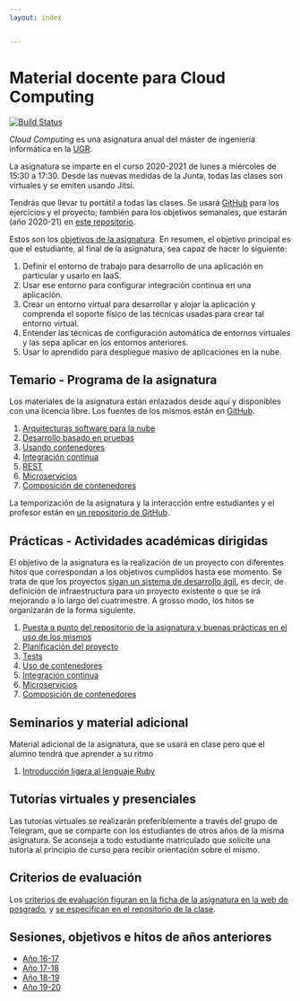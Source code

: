 ```yaml
---
layout: index


---
```

# Material docente para Cloud Computing

[![Build Status](https://travis-ci.com/JJ/CC.svg?branch=master)](https://travis-ci.com/JJ/CC)

*Cloud Computing* es una asignatura anual del máster de ingeniería
informática en la [UGR][ugr-website].

La asignatura se imparte en el curso 2020-2021 de lunes a
miércoles de 15:30 a 17:30. Desde las nuevas medidas de la Junta,
todas las clases son virtuales y se emiten usando Jitsi.

Tendrás que llevar tu portátil a todas
las clases. Se usará [GitHub][github-website] para los ejercicios y el
proyecto; también para los objetivos semanales, que estarán (año
2020-21) en [este repositorio][cc-course-repo].

Estos son
los [objetivos de la asignatura](documentos/objetivos). En resumen,
el objetivo principal es que el estudiante, al final de la asignatura,
sea capaz de hacer lo siguiente:

1. Definir el entorno de trabajo para desarrollo de una aplicación en
   particular y usarlo en IaaS.
2. Usar ese entorno para configurar integración continua en una aplicación.
3. Crear un entorno virtual para desarrollar y alojar la aplicación y
   comprenda el soporte físico de las técnicas usadas para crear tal
   entorno virtual.
4. Entender las técnicas de configuración automática de entornos
   virtuales y las sepa aplicar en los entornos anteriores.
5. Usar lo aprendido para despliegue masivo de aplicaciones en la nube.

[ugr-website]: https://www.ugr.es
[github-website]: https://github.com
[cc-course-repo]: https://github.com/JJ/CC-20-21/

## Temario - Programa de la asignatura

Los materiales de la asignatura están enlazados desde aquí y
disponibles con una licencia libre. Los fuentes de los mismos están en
[GitHub][cc-general-repo].

1. [Arquitecturas software para la nube][t1]
2. [Desarrollo basado en pruebas][t2]
3. [Usando contenedores][t7]
4. [Integración continua][ci]
5. [REST][rest]
6. [Microservicios][t3]
7. [Composición de contenedores][tdc]

La temporización de la asignatura y la interacción entre estudiantes y
el profesor están en [un repositorio de GitHub][cc-course-repo].

[cc-general-repo]: https://github.com/JJ/CC
[t1]: documentos/temas/Arquitecturas_para_la_nube.md
[t2]: documentos/temas/Desarrollo_basado_en_pruebas.md
[t3]: documentos/temas/Microservicios.md
[ci]: documentos/temas/Integracion_continua.md
[rest]: documentos/temas/REST.md
[t4]: documentos/temas/Provision.md
[t5]: documentos/temas/Automatizando_cloud.md
[t6]: documentos/temas/Orquestacion.md
[t7]: documentos/temas/Contenedores.md
[tdc]: documentos/temas/Composicion_de_contenedores.md

## Prácticas - Actividades académicas dirigidas

El objetivo de la asignatura es la realización de un proyecto con
diferentes hitos que correspondan a los objetivos cumplidos hasta ese
momento. Se trata de que los proyectos [sigan un sistema de desarrollo
ágil][proyecto], es
decir, de definición de infraestructura para un proyecto existente o
que se irá mejorando a lo largo del cuatrimestre. A grosso modo, los
hitos se organizarán de la forma siguiente.

1. [Puesta a punto del repositorio de la asignatura y buenas
    prácticas en el uso de los mismos][p1]
2. [Planificación del proyecto][p2]
3. [Tests][p3]
4. [Uso de contenedores][p4]
5. [Integración continua][p5]
6. [Microservicios][p6]
7. [Composición de contenedores][pdc]

[proyecto]: documentos/proyecto/README.md
[p1]: documentos/proyecto/0.Repositorio.md
[p2]: documentos/proyecto/1.Infraestructura.md
[p3]: documentos/proyecto/2.Tests.md
[p4]: documentos/proyecto/3.Docker.md
[p5]: documentos/proyecto/4.CI.md
[p6]: documentos/proyecto/5.Microservicio.md
[p7]: documentos/proyecto/4.Prestaciones.md
[p8]: documentos/proyecto/5.Provisionamiento.md
[pdc]: documentos/proyecto/6.Compose.md

## Seminarios y material adicional

Material adicional de la asignatura, que se usará en clase pero que el
alumno tendrá que aprender a su ritmo

1. [Introducción ligera al lenguaje Ruby][s1]

[s1]: documentos/seminarios/ruby.md

## Tutorías virtuales y presenciales

Las tutorías virtuales se realizarán preferiblemente a través del
grupo de Telegram, que se comparte con los estudiantes de otros años de
la misma asignatura. Se aconseja a todo estudiante matriculado que
solicite una tutoría al principio de curso para recibir orientación
sobre el mismo.

## Criterios de evaluación

Los
[criterios de evaluación figuran en la ficha de la asignatura en la web de posgrado][guia-docente],
y [se especifican en el repositorio de la clase][evaluacion].

[guia-docente]: https://masteres.ugr.es/ing-informatica/pages/info_academica/guias/curso_actual/1semestre/gd_mii_cloud_comp_fi_201718firmada
[evaluacion]: https://github.com/JJ/CC-20-21/blob/master/Metodolog%C3%ADa_y_criterios_de_evaluaci%C3%B3n.md

## Sesiones, objetivos e hitos de años anteriores

* [Año 16-17](https://github.com/JJ/CC16-17)
* [Año 17-18](https://github.com/JJ/CC-17-18)
* [Año 18-19](https://github.com/JJ/CC-18-19)
* [Año 19-20](https://github.com/JJ/CC-19-20)
